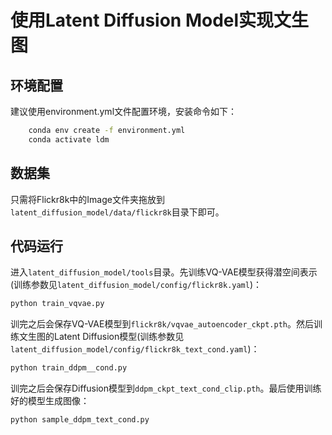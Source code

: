 # 使用Latent Diffusion Model实现文生图
## 环境配置

建议使用environment.yml文件配置环境，安装命令如下：
```bash
    conda env create -f environment.yml
    conda activate ldm
```
## 数据集

只需将Flickr8k中的Image文件夹拖放到`latent_diffusion_model/data/flickr8k`目录下即可。

## 代码运行
进入`latent_diffusion_model/tools`目录。先训练VQ-VAE模型获得潜空间表示(训练参数见`latent_diffusion_model/config/flickr8k.yaml`)：
```bash
python train_vqvae.py
```
训完之后会保存VQ-VAE模型到`flickr8k/vqvae_autoencoder_ckpt.pth`。然后训练文生图的Latent Diffusion模型(训练参数见`latent_diffusion_model/config/flickr8k_text_cond.yaml`)：
```bash
python train_ddpm__cond.py
```
训完之后会保存Diffusion模型到`ddpm_ckpt_text_cond_clip.pth`。最后使用训练好的模型生成图像：
```bash
python sample_ddpm_text_cond.py
```

